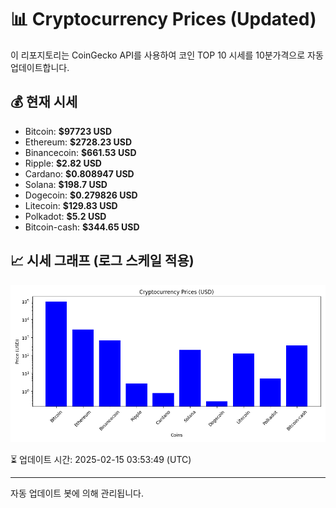 
# 📊 Cryptocurrency Prices (Updated)

이 리포지토리는 CoinGecko API를 사용하여 코인 TOP 10 시세를 10분가격으로 자동 업데이트합니다.

## 💰 현재 시세
- Bitcoin: **$97723 USD**
- Ethereum: **$2728.23 USD**
- Binancecoin: **$661.53 USD**
- Ripple: **$2.82 USD**
- Cardano: **$0.808947 USD**
- Solana: **$198.7 USD**
- Dogecoin: **$0.279826 USD**
- Litecoin: **$129.83 USD**
- Polkadot: **$5.2 USD**
- Bitcoin-cash: **$344.65 USD**

## 📈 시세 그래프 (로그 스케일 적용)
![Crypto Prices](crypto_prices.png)

⏳ 업데이트 시간: 2025-02-15 03:53:49 (UTC)

---
자동 업데이트 봇에 의해 관리됩니다.
